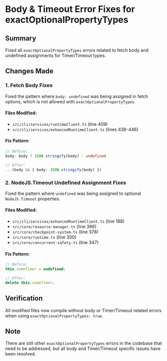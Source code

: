 # Body & Timeout Error Fixes for exactOptionalPropertyTypes

## Summary
Fixed all `exactOptionalPropertyTypes` errors related to fetch body and undefined assignments for Timer/Timeout types.

## Changes Made

### 1. Fetch Body Fixes
Fixed the pattern where `body: undefined` was being assigned in fetch options, which is not allowed with `exactOptionalPropertyTypes`.

#### Files Modified:
- `src/cli/services/runtimeClient.ts` (line 409)
- `src/cli/services/enhancedRuntimeClient.ts` (lines 438-446)

#### Fix Pattern:
```typescript
// Before:
body: body ? JSON.stringify(body) : undefined

// After:
...(body && { body: JSON.stringify(body) })
```

### 2. NodeJS.Timeout Undefined Assignment Fixes
Fixed the pattern where `undefined` was being assigned to optional `NodeJS.Timeout` properties.

#### Files Modified:
- `src/cli/services/enhancedRuntimeClient.ts` (line 188)
- `src/core/resource-manager.ts` (line 396)
- `src/core/checkpoint-system.ts` (line 378)
- `src/core/runtime.ts` (line 300)
- `src/core/concurrent-safety.ts` (line 347)

#### Fix Pattern:
```typescript
// Before:
this.someTimer = undefined;

// After:
delete this.someTimer;
```

## Verification
All modified files now compile without body or Timer/Timeout related errors when using `exactOptionalPropertyTypes: true`.

## Note
There are still other `exactOptionalPropertyTypes` errors in the codebase that need to be addressed, but all body and Timer/Timeout specific issues have been resolved.